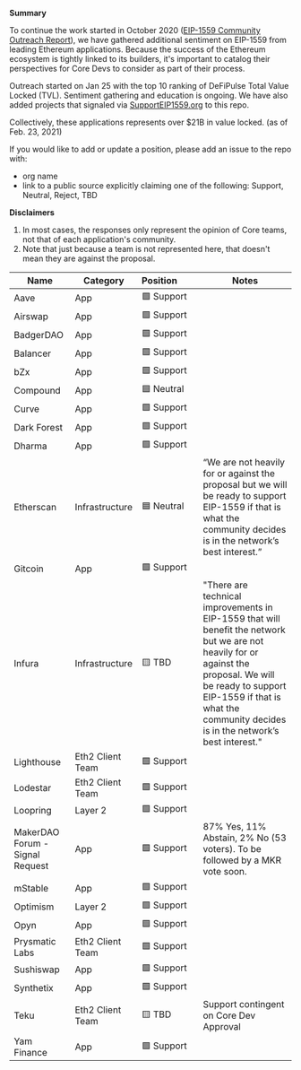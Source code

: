 **Summary**

To continue the work started in October 2020 ([EIP-1559 Community Outreach Report](https://medium.com/ethereum-cat-herders/eip-1559-community-outreach-report-aa18be0666b5)), we have gathered additional sentiment on EIP-1559 from leading Ethereum applications. Because the success of the Ethereum ecosystem is tightly linked to its builders, it's important to catalog their perspectives for Core Devs to consider as part of their process.

Outreach started on Jan 25 with the top 10 ranking of DeFiPulse Total Value Locked (TVL). Sentiment gathering and education is ongoing. We have also added projects that signaled via [SupportEIP1559.org](https://supporteip1559.org/) to this repo.

Collectively, these applications represents over $21B in value locked. (as of Feb. 23, 2021)

If you would like to add or update a position, please add an issue to the repo with:

- org name
- link to a public source explicitly claiming one of the following: Support, Neutral, Reject, TBD

**Disclaimers**

1. In most cases, the responses only represent the opinion of Core teams, not that of each application's community. 
2. Note that just because a team is not represented here, that doesn't mean they are against the proposal.

Name	|	Category	|	Position&nbsp;&nbsp;&nbsp;&nbsp;&nbsp;&nbsp;&nbsp;	|	Notes
---	|	---	|	---	|	---
Aave	|	App	|	🟩 Support	|	
Airswap	|	App	|	🟩 Support	|	
BadgerDAO	|	App	|	🟩 Support	|	
Balancer	|	App	|	🟩 Support	|	
bZx	|	App	|	🟩 Support	|	
Compound	|	App	|	🟦 Neutral	|	
Curve	|	App	|	🟩 Support	|	
Dark Forest	|	App	|	🟩 Support	|	
Dharma	|	App	|	🟩 Support	|	
Etherscan	|	Infrastructure	|	🟦 Neutral	|	“We are not heavily for or against the proposal but we will be ready to support EIP-1559 if that is what the community decides is in the network’s best interest.”
Gitcoin	|	App	|	🟩 Support	|	
Infura	|	Infrastructure	|	🟨 TBD	|	"There are technical improvements in EIP-1559 that will benefit the network but we are not heavily for or against the proposal. We will be ready to support EIP-1559 if that is what the community decides is in the network’s best interest."
Lighthouse	|	Eth2 Client Team	|	🟩 Support	|	
Lodestar	|	Eth2 Client Team	|	🟩 Support	|	
Loopring	|	Layer 2	|	🟩 Support	|	
MakerDAO Forum - Signal Request	|	App	|	🟩 Support	|	87% Yes, 11% Abstain, 2% No (53 voters). To be followed by a MKR vote soon.
mStable	|	App	|	🟩 Support	|	
Optimism	|	Layer 2	|	🟩 Support	|	
Opyn	|	App	|	🟩 Support	|	
Prysmatic Labs	|	Eth2 Client Team	|	🟩 Support	|	
Sushiswap	|	App	|	🟩 Support	|	
Synthetix	|	App	|	🟩 Support	|	
Teku	|	Eth2 Client Team	|	🟨 TBD	|	Support contingent on Core Dev Approval
Yam Finance	|	App	|	🟩 Support	|	
